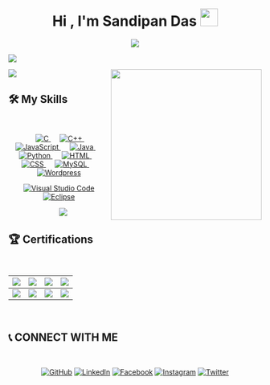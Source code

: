 <h1 align="center">Hi , I'm Sandipan Das  <img src="https://media.giphy.com/media/hvRJCLFzcasrR4ia7z/giphy.gif" width="35"></h1>

<p align="center">
  <a href="https://github.com/DenverCoder1/readme-typing-svg"><img src="https://readme-typing-svg.herokuapp.com?lines=WEB%20DEVELOPER%20|%20SOFTWARE%20DEVELOPER%20;BLOGGER;Always%20learning%20new%20things&center=true&width=500&height=50"></a>
</p>



![](https://github.com/halfrost/halfrost/blob/master/icons/header_.png)

<!--
**sandipandas1/sandipandas1** is a ✨ _special_ ✨ repository because its `README.md` (this file) appears on your GitHub profile.

Here are some ideas to get you started:

- 🔭 I’m currently working on ...
- 🌱 I’m currently learning ...
- 👯 I’m looking to collaborate on ...
- 🤔 I’m looking for help with ...
- 💬 Ask me about ...
- 📫 How to reach me: ...
- 😄 Pronouns: ...
- ⚡ Fun fact: ...
-->

<img align='right' src='https://media.giphy.com/media/SWoSkN6DxTszqIKEqv/giphy.gif' width='300'>
<img align="center" src="https://github-readme-stats.vercel.app/api?username=sandipandas1&show_icons=true&hide_border=true" />



## 🛠️ My Skills
<Br>
<p align="center"> 
  &emsp; 
  <a href="#" target="_blank"> 
    <img alt="C" src="https://img.shields.io/badge/C%20-%232370ED.svg?style=plastic&logo=c&logoColor=white">
  </a> 
  &emsp;
  <a href="#" target="_blank"> 
    <img alt="C++" src="https://img.shields.io/badge/C++%20-%2300599C.svg?style=plastic&logo=c%2B%2B&logoColor=white">
  </a> 
  &emsp;
  <a href="#" target="_blank"> 
     <img alt="JavaScript" src="https://img.shields.io/badge/JavaScript%20-%23F7DF1E.svg?style=plastic&logo=javascript&logoColor=black">
   </a>
  &emsp;
  <a href="#" target="_blank"> 
    <img alt="Java" src="https://img.shields.io/badge/Java-%23007396.svg?style=plastic&logo=java&logoColor=white">
  </a>
  &emsp;
   <a href="#" target="_blank">
    <img alt="Python" src="https://img.shields.io/badge/Python%20-%2314354C.svg?style=plastic&logo=python&logoColor=white">
  </a>
  &emsp; 
  <a href="#" target="_blank"> 
   <img alt="HTML" src="https://img.shields.io/badge/HTML5%20-%23E34F26.svg?style=plastic&logo=html5&logoColor=white">
  </a>   
  &emsp;
  <a href="#" target="_blank">
    <img alt="CSS" src="https://img.shields.io/badge/CSS%20-%231572B6.svg?style=plastic&logo=css3&logoColor=white">
  </a> 
   &emsp;
  <a href="#" target="_blank">
    <img alt="MySQL" src="https://img.shields.io/badge/MySQL%20-orange.svg?style=plastic&logo=MySQL&logoColor=white">
  </a> 
   &emsp;
  <a href="#" target="_blank">
    <img alt="Wordpress" src="https://img.shields.io/badge/Wordpress%20-%232370ED.svg?style=plastic&logo=Wordpress&logoColor=white">
  </a>
</p>
<p align="center">
  &emsp;
    <a href="#"><img alt="Visual Studio Code" src="https://img.shields.io/badge/Visual%20Studio%20Code-0078d7.svg?style=plastic&logo=visual-studio-code&logoColor=white"></a>
  &emsp;
    <a href="#"><img alt="Eclipse" src="https://img.shields.io/badge/eclipse%20ide-%232C2255.svg?&style=plastic&logo=eclipse%20ide&logoColor=white" /></a>
</p>
<p align="center">
  &emsp;
    <a href="#"><img src="https://img.shields.io/badge/Windows-0078D6?style=plastic&logo=windows&logoColor=white"></a>

  
<h2> 🏆 Certifications </h2>
  
<Br>
  
|![](https://img.shields.io/badge/Web%20Development-red?style=for-the-badge)|![](https://img.shields.io/badge/Introduction%20to%20R%20-blue?style=for-the-badge)|![](https://img.shields.io/badge/Introduction%20to%20Deep%20Learning-green?style=for-the-badge)|![](https://img.shields.io/badge/AWS%20for%20Beginners%20-purple?style=for-the-badge)|
|---|---|---|---|
|![](https://img.shields.io/badge/Digital%20Skills%20User%20Experience%20-orange?style=for-the-badge)|![](https://img.shields.io/badge/Fundamentals%20Of%20Digital%20Marketing-purple?style=for-the-badge)|![](https://img.shields.io/badge/Data%20Analytics%20-red?style=for-the-badge)|![](https://img.shields.io/badge/Career%20Edge%20Young%20Professional%20-yellow?style=for-the-badge)|

<Br>
	
<h2>  📞 CONNECT WITH ME </h2>
 <Br>
 <p align="center">
	<a href="https://github.com/sandipandas1"><img src="https://img.shields.io/badge/github-%23181717.svg?style=plastic&logo=github&logoColor=white" alt="GitHub"/></a>
	<a href="https://www.linkedin.com/in/sandipan-das-0693841b4"><img src="https://img.shields.io/badge/linkedin-%230A66C2.svg?style=plastic&logo=linkedin&logoColor=white" alt="LinkedIn"/></a>
	<a href="https://www.facebook.com/sandipan.das.7777019"><img src="https://img.shields.io/badge/facebook-%231877F2.svg?style=plastic&logo=facebook&logoColor=white" alt="Facebook"/></a>
	<a href="https://www.instagram.com/iamsandipandas/"><img src="https://img.shields.io/badge/instagram-%23E4405F.svg?style=plastic&logo=instagram&logoColor=white" alt="Instagram"/></a>
	 <a href="https://mobile.twitter.com/sipu_sandipan"><img src="https://img.shields.io/badge/twitter-%230A66C2.svg?style=plastic&logo=twitter&logoColor=white" alt="Twitter"/></a>
</P>
